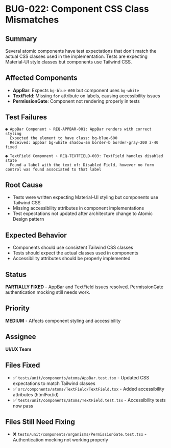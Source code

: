 # BUG-022: Component CSS Class Mismatches

## Summary
Several atomic components have test expectations that don't match the actual CSS classes used in the implementation. Tests are expecting Material-UI style classes but components use Tailwind CSS.

## Affected Components
- **AppBar**: Expects `bg-blue-600` but component uses `bg-white`
- **TextField**: Missing `for` attribute on labels, causing accessibility issues
- **PermissionGate**: Component not rendering properly in tests

## Test Failures
```
● AppBar Component › REQ-APPBAR-001: AppBar renders with correct styling
  Expected the element to have class: bg-blue-600
  Received: appbar bg-white shadow-sm border-b border-gray-200 z-40 fixed

● TextField Component › REQ-TEXTFIELD-003: TextField handles disabled state
  Found a label with the text of: Disabled Field, however no form control was found associated to that label
```

## Root Cause
- Tests were written expecting Material-UI styling but components use Tailwind CSS
- Missing accessibility attributes in component implementations
- Test expectations not updated after architecture change to Atomic Design pattern

## Expected Behavior
- Components should use consistent Tailwind CSS classes
- Tests should expect the actual classes used in components
- Accessibility attributes should be properly implemented

## Status
**PARTIALLY FIXED** - AppBar and TextField issues resolved. PermissionGate authentication mocking still needs work.

## Priority
**MEDIUM** - Affects component styling and accessibility

## Assignee
**UI/UX Team**

## Files Fixed
- ✅ `tests/unit/components/atoms/AppBar.test.tsx` - Updated CSS expectations to match Tailwind classes
- ✅ `src/components/atoms/TextField/TextField.tsx` - Added accessibility attributes (htmlFor/id)
- ✅ `tests/unit/components/atoms/TextField.test.tsx` - Accessibility tests now pass

## Files Still Need Fixing
- ❌ `tests/unit/components/organisms/PermissionGate.test.tsx` - Authentication mocking not working properly
